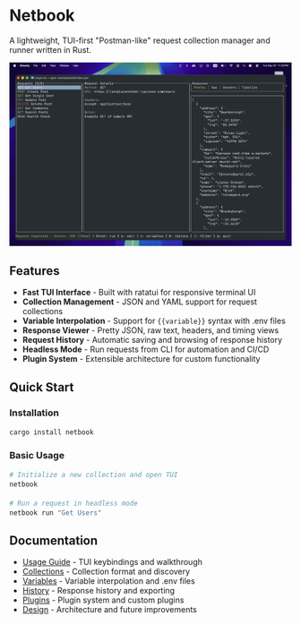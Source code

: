 # Netbook

A lightweight, TUI-first "Postman-like" request collection manager and runner written in Rust.

![netbook screenshot](images/netbook_tui.jpg)

## Features

- **Fast TUI Interface** - Built with ratatui for responsive terminal UI
- **Collection Management** - JSON and YAML support for request collections
- **Variable Interpolation** - Support for `{{variable}}` syntax with .env files
- **Response Viewer** - Pretty JSON, raw text, headers, and timing views
- **Request History** - Automatic saving and browsing of response history
- **Headless Mode** - Run requests from CLI for automation and CI/CD
- **Plugin System** - Extensible architecture for custom functionality

## Quick Start

### Installation

```bash
cargo install netbook
```

### Basic Usage

```bash
# Initialize a new collection and open TUI
netbook

# Run a request in headless mode
netbook run "Get Users"
```

## Documentation

- [Usage Guide](docs/usage.md) - TUI keybindings and walkthrough
- [Collections](docs/collections.md) - Collection format and discovery
- [Variables](docs/variables.md) - Variable interpolation and .env files
- [History](docs/history.md) - Response history and exporting
- [Plugins](docs/plugins.md) - Plugin system and custom plugins
- [Design](docs/design.md) - Architecture and future improvements

